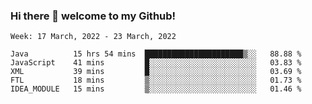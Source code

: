 ### Hi there 👋 welcome to my Github! 

<!--START_SECTION:waka-->
```text
Week: 17 March, 2022 - 23 March, 2022

Java          15 hrs 54 mins  ██████████████████████▒░░   88.88 % 
JavaScript    41 mins         █░░░░░░░░░░░░░░░░░░░░░░░░   03.83 % 
XML           39 mins         █░░░░░░░░░░░░░░░░░░░░░░░░   03.69 % 
FTL           18 mins         ▒░░░░░░░░░░░░░░░░░░░░░░░░   01.73 % 
IDEA_MODULE   15 mins         ▒░░░░░░░░░░░░░░░░░░░░░░░░   01.46 % 
```
<!--END_SECTION:waka-->
